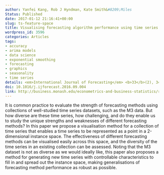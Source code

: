 ```yaml
---
author: Yanfei Kang, Rob J Hyndman, Kate Smith&#8209;Miles
Status: Published
date: 2017-01-12 21:16:41+00:00
slug: ts-feature-space
title: Visualising forecasting algorithm performance using time series instance spaces
wordpress_id: 3596
categories: Articles
tags:
- accuracy
- arima models
- data science
- exponential smoothing
- forecasting
- graphics
- seasonality
- time series
details: <em>International Journal of Forecasting</em> <b>33</b>(2), 345-358
doi: 10.1016/j.ijforecast.2016.09.004
link: http://business.monash.edu/econometrics-and-business-statistics/research/publications/ebs/wp10-16.pdf
---
```


It is common practice to evaluate the strength of forecasting methods using collections of well-studied time series datasets, such as the M3 data. But how diverse are these time series, how challenging, and do they enable us to study the unique strengths and weaknesses of different forecasting methods? In this paper we propose a visualisation method for a collection of time series that enables a time series to be represented as a point in a 2-dimensional instance space. The effectiveness of different forecasting methods can be visualised easily across this space, and the diversity of the  time series in an existing collection can be assessed. Noting that the M3 dataset is not as diverse as we would ideally like, this paper also proposes a method for generating new time series with controllable characteristics to fill in and spread out the instance space, making generalisations of forecasting method performance as robust as possible.
